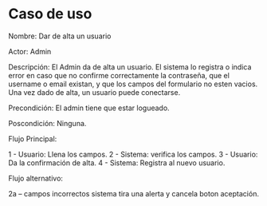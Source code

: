 # Caso de uso

Nombre: Dar de alta un usuario

Actor: Admin

Descripción: El Admin da de alta un usuario. El sistema lo registra o indica error en caso que no confirme correctamente la contraseña, que el username o email existan, y que los campos del formulario no esten vacios. Una vez dado de alta, un usuario puede conectarse.

Precondición: El admin tiene que estar logueado.

Poscondición: Ninguna.

Flujo Principal:

1 - Usuario: Llena los campos.
2 - Sistema: verifica los campos.
3 - Usuario: Da la confirmación de alta.
4 - Sistema: Registra al nuevo usuario.

Flujo alternativo: 

2a – campos incorrectos sistema tira una alerta y cancela boton aceptación.

